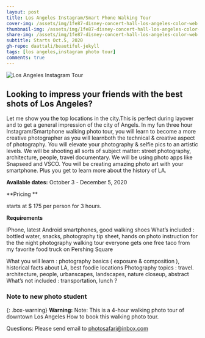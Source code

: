 ```yaml
---
layout: post
title: Los Angeles Instagram/Smart Phone Walking Tour
cover-img: /assets/img/1fe87-disney-concert-hall-los-angeles-color-web.jpg
thumbnail-img: /assets/img/1fe87-disney-concert-hall-los-angeles-color-web.jpg
share-img: /assets/img/1fe87-disney-concert-hall-los-angeles-color-web.jpg
subtitle: Starts Oct.5, 2020
gh-repo: daattali/beautiful-jekyll
tags: [los angeles,instagram photo tour]
comments: true
---
```

![Los Angeles Instagram Tour](https://losangelesphotosafaris.files.wordpress.com/2020/07/bbdf1-disney-concert-hall-los-angeles-bw-web.jpg)

## Looking to impress your friends with the best shots of Los Angeles?

Let me show you the top locations in the city.This is perfect during layover and to get a general impression of the city of Angels. In my fun three hour Instagram/Smartphone walking photo tour, you will learn to become a  more creative photographer as you will learnboth the technical & creative aspect of photography. You will elevate your photography & selfie pics to an artistic levels. We will be shooting all sorts of subject matter: street photography, architecture, people, travel documentary. We will be using photo apps like Snapseed and VSCO. You will be creating amazing photo art with your smartphone. Plus you get to learn more about the history of LA.

**Available dates:**  October 3 - December 5, 2020

**Pricing **  

starts at $ 175 per person for 3 hours.

**Requirements**

IPhone, latest Android smartphones, good walking shoes What’s included : bottled water, snacks, photography tip sheet, hands on photo instruction for the the night photography walking tour everyone gets one free taco from my favorite food truck on Pershing Square

What you will learn : photography basics ( exposure & composition ), historical facts about LA, best foodie locations
Photography topics : travel. architecture, people, urbanscapes, landscapes, nature closeup, abstract What’s not included : transportation, lunch
 ?

### Note to new photo student

{: .box-warning}
**Warning:** 
Note: This is a 4-hour walking photo tour of downtown Los Angeles
How to book this walking photo tour.

Questions: Please send email to photosafari@inbox.com


